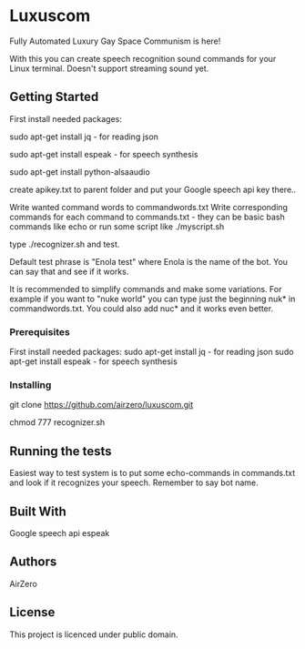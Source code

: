 # Luxuscom

Fully Automated Luxury Gay Space Communism is here!

With this you can create speech recognition sound commands for your Linux terminal. Doesn't support streaming sound yet.

## Getting Started

First install needed packages:

sudo apt-get install jq - for reading json

sudo apt-get install espeak - for speech synthesis

sudo apt-get install python-alsaaudio

create apikey.txt to parent folder and put your Google speech api key there..

Write wanted command words to commandwords.txt
Write corresponding commands for each command to commands.txt - they can be basic bash commands like echo
or run some script like ./myscript.sh

type ./recognizer.sh and test.

Default test phrase is "Enola test" where Enola is the name of the bot. You can say that and see if it works.

It is recommended to simplify commands and make some variations. For example if you want to "nuke world"
you can type just the beginning nuk* in commandwords.txt. You could also add nuc* and it works even better.

### Prerequisites

First install needed packages:
sudo apt-get install jq - for reading json
sudo apt-get install espeak - for speech synthesis

### Installing

git clone https://github.com/airzero/luxuscom.git

chmod 777 recognizer.sh

## Running the tests

Easiest way to test system is to put some echo-commands in commands.txt and look if it recognizes your speech.
Remember to say bot name.


## Built With

Google speech api
espeak


## Authors

AirZero

## License

This project is licenced under public domain.

